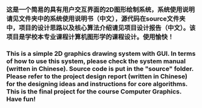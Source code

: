 ### 这是一个简易的具有用户交互界面的2D图形绘制系统，系统使用说明请见文件夹中的系统使用说明书（中文），源代码在source文件夹中，项目的设计思路以及核心算法介绍请见项目设计报告（中文）。该项目是学校本专业课程计算机图形学的课程设计。使用愉快！
### This is a simple 2D graphics drawing system with GUI. In terms of how to use this system, please check the system manual (written in Chinese). Source code is put in the "source" folder. Please refer to the project design report (written in Chinese) for the designing ideas and instructions for core algorithms. This is the final project for the course Computer Graphics. Have fun!
